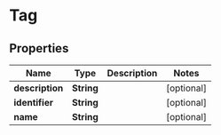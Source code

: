 

# Tag


## Properties

| Name | Type | Description | Notes |
|------------ | ------------- | ------------- | -------------|
|**description** | **String** |  |  [optional] |
|**identifier** | **String** |  |  [optional] |
|**name** | **String** |  |  [optional] |



